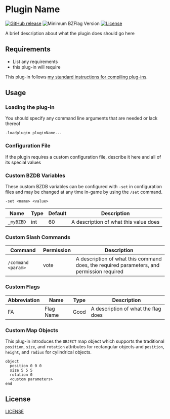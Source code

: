 # Plugin Name

[![GitHub release](https://img.shields.io/github/release/USERNAME/REPO.svg)](https://github.com/USERNAME/REPO/releases/latest)
![Minimum BZFlag Version](https://img.shields.io/badge/BZFlag-v2.4.0+-blue.svg)
[![License](https://img.shields.io/github/license/USERNAME/REPO.svg)](LICENSE.md)

A brief description about what the plugin does should go here

## Requirements

- List any requirements
- this plug-in will require

This plug-in follows [my standard instructions for compiling plug-ins](https://github.com/allejo/docs.allejo.io/wiki/BZFlag-Plug-in-Distribution).

## Usage

### Loading the plug-in

You should specify any command line arguments that are needed or lack thereof

```
-loadplugin pluginName...
```

### Configuration File

If the plugin requires a custom configuration file, describe it here and all of its special values

### Custom BZDB Variables

These custom BZDB variables can be configured with `-set` in configuration files and may be changed at any time in-game by using the `/set` command.

```
-set <name> <value>
```

| Name | Type | Default | Description |
| ---- | ---- | ------- | ----------- |
| `_myBZBD` | int | 60 | A description of what this value does |

### Custom Slash Commands

| Command | Permission | Description |
| ------- | ---------- | ----------- |
| `/command <param>` | vote | A description of what this command does, the required parameters, and permission required |

### Custom Flags

| Abbreviation | Name | Type | Description |
| ------------ | ---- | ---- | ----------- |
| FA | Flag Name | Good | A description of what the flag does |

### Custom Map Objects

This plug-in introduces the `OBJECT` map object which supports the traditional `position`, `size`, and `rotation` attributes for rectangular objects and `position`, `height`, and `radius` for cylindrical objects.

```text
object
  position 0 0 0
  size 5 5 5
  rotation 0
  <custom parameters>
end
```

## License

[LICENSE](LICENSE.md)
